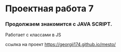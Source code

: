 # Проектная работа 7

### Продолжаем знакомится с JAVA SCRIPT.

Работает с классами в JS

ссылка на проект https://georgii174.github.io/mesto/


